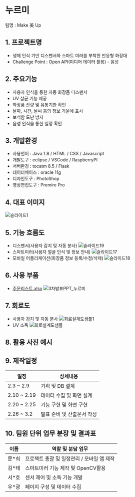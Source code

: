 # 누르미
팀명 : Make 美 Up

## 1. 프로젝트명
- 생체 인식 기반 디스펜서와 스마트 미러를 부착한 반응형 화장대
- Challenge Point : Open API(미디어 데이터 활용) - 음성

## 2. 주요기능
- 사용자 인식을 통한 자동 화장품 디스펜서
- UV 살균 기능 제공 
- 화장품 잔량 및 유통기한 확인
- 날짜, 시간, 날씨 등의 정보 거울에 표시
- 보석함 도난 방지
- 음성 인식을 통한 일정 확인

## 3. 개발환경
- 사용언어 : Java 1.8 / HTML / CSS / Javascript
- 개발도구 : eclipse / VSCode / RaspberryPI
- 서버환경 : tocatm 8.5 / Flask
- 데이터베이스 : oracle 11g
- 디자인도구 : PhotoShop
- 영상편집도구 : Premire Pro

## 4. 대표 이미지
![슬라이드1](https://user-images.githubusercontent.com/39328049/156705800-0f117733-82e9-4031-b42f-41857a340576.PNG)


## 5. 기능 흐름도
- 디스펜서(사용자 감지 및 자동 분사)
![슬라이드19](https://user-images.githubusercontent.com/39328049/156706081-59c90440-cc60-4504-a39a-fdd610c12c08.PNG)
- 스마트미러(사용자 얼굴 인식 및 정보 안내)
![슬라이드17](https://user-images.githubusercontent.com/39328049/156706083-a264247f-d0c8-4e42-a324-f65eefe3785f.PNG)
- 모바일 어플리케이션(화장품 정보 등록/수정/삭제)
![슬라이드18](https://user-images.githubusercontent.com/39328049/156706084-ad630d51-65e7-4f86-ab6f-03d1d6391cab.PNG)

## 6. 사용 부품
- [주문리스트.xlsx](https://github.com/2022-SMHRD-KDT-IoT-2/MakeMeUp/files/8183293/default.xlsx)
![3차발표PPT_누르미](https://user-images.githubusercontent.com/39328049/156707543-6fc5cc3e-6ca6-4de0-999e-d91a3c06eec4.png)

## 7. 회로도
- 사용자 감지 및 자동 분사
![회로설계도샘플1](https://user-images.githubusercontent.com/39328049/156707838-edea4a8f-93f5-4f1a-8347-bc05cccbd542.png)
- UV 소독
![회로설계도샘플](https://user-images.githubusercontent.com/39328049/156707842-544c4022-8505-4593-8990-5664dc02a968.png)

## 8. 활용 사진 예시

## 9. 제작일정
| 일정           | 상세내용 | 
|----------------|-------------------|
| 2.3 ~ 2.9      | 기획 및 DB 설계 | 
| 2.10 ~ 2.19    | 데이터 수집 및 화면 설계| 
| 2.20 ~ 2.25    | 기능 구현 및 화면 구현| 
| 2.26 ~ 3.2     | 발표 준비 및 산출문서 작성|

## 10. 팀원 단위 업무 분장 및 결과표
| 이름           | 역할 및 분담 업무 | 
|----------------|-------------------|
| 문*희          | 프로젝트 총괄 및 일정관리 / 모바일 앱 제작 | 
| 김*태          | 스마트미러 기능 제작 및 OpenCV활용| 
| 서*호          | 센서 제어 및 소독 기능 개발| 
| 우*광          | 페이지 구성 및 데이터 수집|

